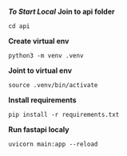 ***To Start Local***
**Join to api folder**
```
cd api
```
**Create virtual env**
```
python3 -m venv .venv
```
**Joint to virtual env**
```
source .venv/bin/activate
```
**Install requirements**
```
pip install -r requirements.txt
```
**Run fastapi localy**
```
uvicorn main:app --reload
```